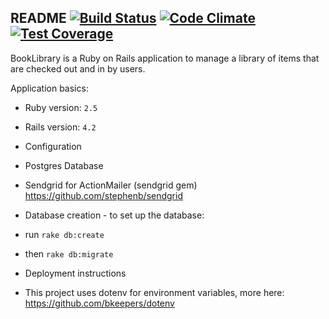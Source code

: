 ## README [![Build Status](https://travis-ci.org/codealchemy/BookLibrary.svg?branch=master)](https://travis-ci.org/codealchemy/BookLibrary) [![Code Climate](https://codeclimate.com/github/codealchemy/BookLibrary/badges/gpa.svg)](https://codeclimate.com/github/codealchemy/BookLibrary) [![Test Coverage](https://codeclimate.com/github/codealchemy/BookLibrary/badges/coverage.svg)](https://codeclimate.com/github/codealchemy/BookLibrary/coverage)

BookLibrary is a Ruby on Rails application to manage a library of items that
are checked out and in by users.

Application basics:

*   Ruby version: `2.5`
*   Rails version: `4.2`

*   Configuration
*   Postgres Database
*   Sendgrid for ActionMailer (sendgrid gem)
    https://github.com/stephenb/sendgrid

*   Database creation - to set up the database:
*   run `rake db:create`
*   then `rake db:migrate`

*   Deployment instructions
*   This project uses dotenv for environment variables, more here:
    https://github.com/bkeepers/dotenv
